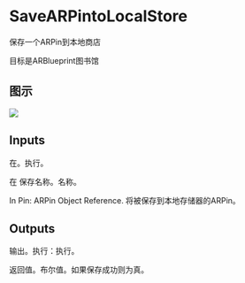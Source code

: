 # SaveARPintoLocalStore

保存一个ARPin到本地商店

目标是ARBlueprint图书馆

## 图示

![]($-20221218-17561987.png)

## Inputs

在。执行。

在 保存名称。名称。

In Pin: ARPin Object Reference. 将被保存到本地存储器的ARPin。 

## Outputs

输出。执行：执行。

返回值。布尔值。如果保存成功则为真。
